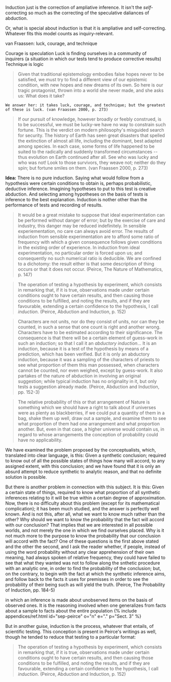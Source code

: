 Induction just is the correction of ampliative inference. It isn't the *self*-correcting so much as the correcting of the speculative daliances of abduction.

Or, what is special about induction is that it is ampliative and self-correcting. Whatever fits this model counts as inquiry-relevant.

van Fraassen: luck, courage, and technique

Courage is speculation
Luck is finding ourselves in a community of inquirers (a situation in which our tests tend to produce corrective results)
Technique is logic

> Given that traditional epistemology embodies false hopes never to be satisfied, we must try to find a different view of our epistemic condition, with new hopes and new dreams of its own. So here is our tragic protagonist, thrown into a world she never made, and she asks us: What does it take?

    We answer her: it takes luck, courage, and technique; but the greatest of these is luck. (van Fraassen 2000, p. 273)

> If our pursuit of knowledge, however broadly or feebly construed, is to be successful, we must be lucky-we have no way to constrain such fortune. This is the verdict on modern philosophy's misguided search for security. The history of Earth has seen great disasters that spelled the extinction of almost all life, including the dominant, best adapted among species. In each case, some forms of life happened to be suited to the radically and suddenly transformed circumstances -- thus evolution on Earth continued after all. See who was lucky and who was not! Look to those survivors, they weave not; neither do they spin; but fortune smiles on them. (van Fraassen 2000, p. 273)

**Idea:** There is no pure induction. Saying what would follow from a hypothesis were certain conditions to obtain is, perhaps probabilistic, deductive inference. Imagining hypotheses to put to this test is creative abduction. And selecting among hypotheses on the basis of tests is inference to the best explanation. Induction is nother other than the performance of tests and recording of results.

> It would be a great mistake to suppose that ideal experimentation can be performed without danger of error; but by the exercise of care and industry, this danger may be reduced indefinitely. In sensible experiementation, no care can always avoid error. The results of induction from sensible experimentation are to afford some ratio of frequency with which a given consequence follows given conditions in the existing order of experience. In induction from ideal experimentation, no particular order is forced upon us; and consequently no such numerical ratio is deducible. We are confined to a dichotomy: the result either is that some description of thing occurs or that it does not occur. (Peirce, The Nature of Mathematics, p. 147)

> The operation of testing a hypothesis by experiment, which consists in remarking that, if it is true, observations made under certain conditions ought to have certain results, and then causing those conditions to be fulfilled, and noting the results, and if they are favourable, extending a certain confidence to the hypothesis, I call *induction*. (Peirce, Abduction and Induction, p. 152)

> Characters are not units, nor do they consist of units, nor can they be counted, in such a sense that one count is right and another wrong. Characters have to be estimated according to their significance. The consequence is that there will be a certain element of guess-work in such an induction; so that I call it an *abductory induction*... It is an induction, because it is a test of the hypothesis by means of a prediction, which has been verified. But it is only an abductory induction, because it was a sampling of the characters of priests to see what proportion of them this man possessed, when characters cannot be counted, nor even weighed, except by guess-work. It also partakes of the nature of abduction in involving an original suggestion; while typical induction has no originality in it, but only tests a suggestion already made. (Peirce, Abduction and Induction, pp. 152-3)

> The relative probability of this or that arrangement of Nature is something which we should have a right to talk about if universes were as plenty as blackberries, if we could put a quantity of them in a bag, shake them up well, draw out a sample, and examine them to see what proportion of them had one arrangement and what proportion another. But, even in that case, a higher universe would contain us, in regard to whose arrangements the conception of probability could have no applicability.

   We have examined the problem proposed by the conceptualists, which, translated into clear language, is this: Given a synthetic conclusion; required to know out of all the possible states of things how many will accord, to any assigned extent, with this conclusion; and we have found that it is only an absurd attempt to reduce synthetic to analytic reason, and that no definite solution is possible.

   But there is another problem in connection with this subject. It is this: Given a certain state of things, required to know what proportion of all synthetic inferences relating to it will be true within a certain degree of approximation. Now, there is no difficulty about this problem (except for its mathematical complication); it has been much studied, and the answer is perfectly well known. And is not this, after all, what we want to know much rather than the other? Why should we want to know the probability that the fact will accord with our conclusion? That implies that we are interested in all possible worlds, and not merely the one in which we find ourselves placed. Why is it not much more to the purpose to know the probability that our conclusion will accord with the fact? One of these questions is the first above stated and the other the second, and I ask the reader whether, if people, instead of using the word probability without any clear apprehension of their own meaning, had always spoken of relative frequency, they could have failed to see that what they wanted was not to follow along the snthetic procedure with an analytic one, in order to find the probability of the conclusion; but, on the contrary, to begin with the fact at which the synthetic inference aims, and follow back to the facts it uses for premisses in order to see the probability of their being such as will yield the truth. (Peirce, The Probability of Induction, pp. 184-5)

in which an inference is made about unobserved items on the basis of observed ones. It is the reasoning involved when one generalizes from facts about a sample to facts about the entire population {% include appendices/ref.html id="sep-peirce" o="n" e="." p="Sect. 3" %}

But in another guise, induction is the process, whatever that entails, of scientific testing. This conception is present in Peirce's writings as well, though he tended to reduce that testing to a particular format:

> The operation of testing a hypothesis by experiment, which consists in remarking that, if it is true, observations made under certain conditions ought to have certain results, and then causing those conditions to be fulfilled, and noting the results, and if they are favourable, extending a certain confidence to the hypothesis, I call *induction*. (Peirce, Abduction and Induction, p. 152)

